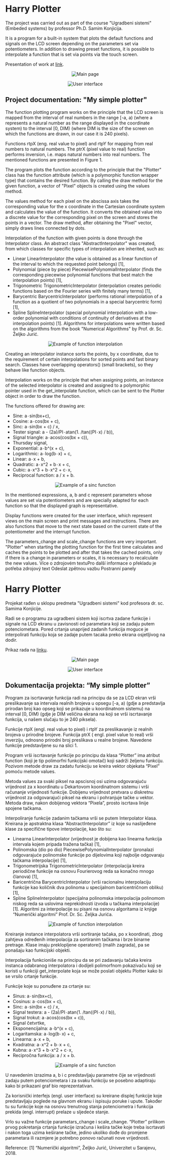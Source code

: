 # Harry Plotter

The project was carried out as part of the course "Ugradbeni sistemi" (Embeded systems) by professor Ph.D. Samim Konjicija.

It is a program for a built-in system that plots the default functions and signals on the LCD screen depending on the parameters set via potentiometers. In addition to drawing preset functions, it is possible to interpolate a function that is set via points via the touch screen.

Presentation of work at [link](https://www.youtube.com/watch?v=UZJlwY9l7bY&ab_channel=UgradbeniSistemi).


<p align="center">
   <img src="images/main_page.png" alt="Main page"/>
</p>
<p align="center">
   <img src="images/user_interface.png" alt="User interface"/>
</p>


## Project documentation: "My simple plotter"

The function plotting program works on the principle that the LCD screen is mapped from the interval of real numbers in the range \[-a, a) (where a represents a natural number as the range displayed in the coordinate system) to the interval \[0, DIM) (where DIM is the size of the screen on which the functions are drawn, in our case it is 240 pixels).

Functions rtpX (eng. real value to pixel) and rtpY for mapping from real numbers to natural numbers.
The ptrX (pixel value to real) function performs inversion, i.e. maps natural numbers into real numbers. The mentioned functions are presented in Figure 1.

The program plots the function according to the principle that the "Plotter" class has the function attribute (which is a polymorphic function wrapper type) that contains the desired function. By calling the draw method for the given function, a vector of "Pixel" objects is created using the values method.

The values method for each pixel on the abscissa axis takes the corresponding value for the x coordinate in the Cartesian coordinate system and calculates the value of the function. It converts the obtained value into a discrete value for the corresponding pixel on the screen and stores the points in a vector.
The draw method, after obtaining the "Pixel" vector, simply draws lines connected by dots.


Interpolation of the function with given points is done through the Interpolator class. An abstract class "AbstractInterpolator" was created, from which classes for specific types of interpolation are inherited, such as:
* Linear LinearInterpolator (the value is obtained as a linear function of the interval to which the requested point belongs) \[1],
* Polynomial (piece by piece) PiecewisePolynomialInterpolator (finds the corresponding piecewise polynomial functions that best match the interpolation points) \[1],
* Trigonometric TrigonometricInterpolator (interpolation creates periodic functions based on the Fourier series with finitely many terms) \[1],
* Barycentric BarycentricInterpolator (performs rational interpolation of a function as a quotient of two polynomials in a special barycentric form) \[1],
* Spline SplineInterpolator (special polynomial interpolation with a low-order polynomial with conditions of continuity of derivatives at the interpolation points) \[1].
Algorithms for interpolations were written based on the algorithms from the book "Numerical Algorithms" by Prof. dr. Sc. Željko Jurić.

<p align="center">
   <img src="images/interpolation_example.png" alt="Example of function interpolation"/>
</p>

Creating an interpolator instance sorts the points, by x coordinate, due to the requirement of certain interpolations for sorted points and fast binary search. Classes have overlapping operators() (small brackets), so they behave like function objects.

Interpolation works on the principle that when assigning points, an instance of the selected interpolator is created and assigned to a polymorphic pointer used in the get_interpolate function, which can be sent to the Plotter object in order to draw the function.

The functions offered for drawing are:
* Sine: a۰sin(bx+c),
* Cosine: a۰cos(bx + c),
* Sinc: a۰sin(bx + c) / x,
* Tester signal: a - (2a)/PI۰atan(1. /tan((PI۰x) / b)),
* Signal triangle: a۰acos(cos(bx + c)),
* Thursday signal,
* Exponential: a۰b^(x + c),
* Logarithmic: a۰log(b۰x) + c,
* Linear: a۰x + b,
* Quadratic: a۰x^2 + b۰x + c,
* Cubic: a۰x^3 + b۰x^2 + c۰x,
* Reciprocal function: a / x + b.

<p align="center">
   <img src="images/function_example.png" alt="Example of a sinc function"/>
</p>

In the mentioned expressions, a, b and c represent parameters whose values are set via potentiometers and are specially adapted for each function so that the displayed graph is representative.

Display functions were created for the user interface, which represent views on the main screen and print messages and instructions. There are also functions that move to the next state based on the current state of the potentiometer and the interrupt function.

The parameters_change and scale_change functions are very important. "Plotter" when starting the plotting function for the first time calculates and caches the points to be plotted and after that takes the cached points, only if there is a change in parameters or scales, it is necessary to recalculate the new values.
Více o zdrojovém textuPro další informace o překladu je potřeba zdrojový text
Odeslat zpětnou vazbu
Postranní panely

# Harry Plotter

Projekat rađen u sklopu predmeta "Ugradbeni sistemi" kod profesora dr. sc. Samima Konjicije.

Radi se o programu za ugradbeni sistem koji iscrtva zadane funkcije i signale na LCD ekranu u zavisnosti od parametara koji se zadaju putem potenciometara. Pored crtanja unaprijed zadanih funkcija moguce je interpolirati funkciju koja se zadaje putem tacaka preko ekrana osjetljivog na dodir.

Prikaz rada na [linku](https://www.youtube.com/watch?v=UZJlwY9l7bY&ab_channel=UgradbeniSistemi).


<p align="center">
  <img src="images/main_page.png" alt="Main page"/>
</p>
<p align="center">
  <img src="images/user_interface.png" alt="User interface"/>
</p>


## Dokumentacija projekta: “My simple plotter”

Program za iscrtavanje funkcija radi na principu da se za LCD ekran vrši preslikavanje sa intervala realnih brojeva u opsegu \[-a, a) (gdje a predstavlja prirodan broj kao opseg koji se prikazuje u koordinatnom sistemu) na interval \[0, DIM) (gdje je DIM veličina ekrana na koji se vrši iscrtavanje funkcija, u našem slučaju to je 240 piksela).

Funkcije rtpX (engl. real value to pixel) i rtpY za preslikavanje iz realnih brojeva u prirodne brojeve.
Funkcija ptrX ( engl. pixel value to real) vrši inverziju, odnosno prirodni broj preslikava u realne brojeve. Navedene funkcije predstavljene su na slici 1.

Program vrši iscrtavanje funkcije po principu da klasa “Plotter” ima atribut function (koji je tip polimorfni funkcijski omotač) koji sadrži željenu funkciju. Pozivom metode draw za zadatu funkciju se kreira vektor objekata “Pixel” pomoću metode values.

Metoda values za svaki piksel na apscisnoj osi uzima odgovarajuću vrijednost za x koordinatu u Dekartovom koordinatnom sistemu i vrši računanje vrijednosti funkcije. Dobijenu vrijednost pretvara u diskretnu vrijednost za odgovarajući piksel na ekranu i pohranjuje tačke u vektor.
Metoda draw, nakon dobijenog vektora “Pixela”, prosto iscrtava linije spojene tačkama.


Interpoliranje funkcije zadanim tačkama vrši se putem Interpolator klasa. Kreirana je apstraktna klasa “AbstractInterpolator” iz koje su naslijeđene klase za specifične tipove interpolacije, kao što su:
* Linearna LinearInterpolator (vrijednost je dobijena kao linearna funkcija intervala kojem pripada tražena tačka) \[1],
* Polinomska (dio po dio) PiecewisePolynomialInterpolator (pronalazi odgovarajuće polinomske funkcije po dijelovima koji najbolje odgovaraju tačkama interpolacije) \[1],
* Trigonometrijska TrigonometricInterpolator (interpolacija kreira periodične funkcije na osnovu Fourierovog reda sa konačno mnogo članova) \[1],
* Baricentrična BarycentricInterpolator (vrši racionalnu interpolaciju funkcije kao količnik dva polinoma u specijalnom baricentričnom obliku) \[1],
* Spline SplineInterpolator (specijalna polinomska interpolacija polinomom niskog reda sa uslovima neprekidnosti izvoda u tačkama interpolacije) \[1].
Algoritmi za interpolacije su pisani na osnovu algoritama iz knjige “Numerički algoritmi” Prof. Dr. Sc. Željka Jurića.

<p align="center">
  <img src="images/interpolation_example.png" alt="Example of function interpolation"/>
</p>

Kreiranje instance interpolatora vrši sortiranje tačaka, po x koordinati, zbog zahtjeva određenih interpolacija za sortiranim tačkama i brze binarne pretrage. Klase imaju preklopljene operatore() (malih zagrada), pa se ponašaju kao funkcijski objekti.

Interpolacija funkcioniše na principu da se pri zadavanju tačaka kreira instanca odabranog interpolatora i dodijeli polimorfnom pokazivaču koji se koristi u funkciji get_interpolate koja se može poslati objektu Plotter kako bi se vrsilo crtanje funkcije.

Funkcije koje su ponuđene za crtanje su:
* Sinus: a۰sin(bx+c),
* Cosinus:  a۰cos(bx + c),
* Sinc: a۰sin(bx + c) / x,
* Signal testera: a - (2a)/PI۰atan(1. /tan((PI۰x) / b)),
* Signal trokut: a۰acos(cos(bx + c)),
* Signal četvrtke,
* Eksponencijalna: a۰b^(x + c),
* Logaritamska: a۰log(b۰x) + c,
* Linearna: a۰x + b,
* Kvadratna: a۰x^2 + b۰x + c,
* Kubna: a۰x^3 + b۰x^2 + c۰x,
* Recipročna funkcija: a / x + b.

<p align="center">
  <img src="images/function_example.png" alt="Example of a sinc function"/>
</p>

U navedenim izrazima a, b i c predstavljaju parametre čije se vrijednosti zadaju putem potenciometara i za svaku funkciju se posebno adaptiraju kako bi prikazani graf bio reprezentativan.

Za korisnički interfejs (engl. user interface) su kreirane displej funkcije koje predstavljaju poglede na glavnom ekranu i ispisuju poruke i upute. Također tu su funkcije koje na osnovu trenutnog stanja potenciometra i funkcija prekida (engl. interrupt) prelaze u sljedeće stanje.

Vrlo su važne funkcije parametars_change i scale_change. “Plotter” prilikom prvog pokretanja crtanja funkcije izračuna i kešira tačke koje treba iscrtavati i nakon toga uzima keširane tačke, jedino ukoliko dođe do promjene parametara ili razmjere je potrebno ponovo računati nove vrijednosti.



Reference:
[1] “Numerički algoritmi”, Željko Jurić, Univerzitet u Sarajevu, 2018.
